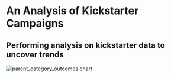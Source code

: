 # An Analysis of Kickstarter Campaigns
## Performing analysis on kickstarter data to uncover trends
![parent_category_outcomes chart](path/to/Parent_Category_Outcomes_Chart.png)
